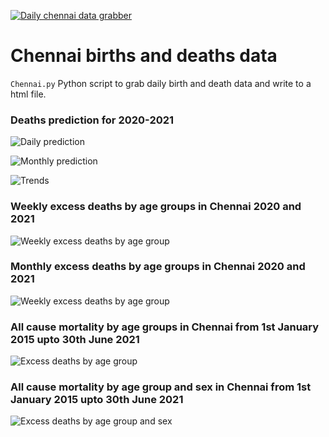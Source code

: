 [![Daily chennai data grabber](https://github.com/elseasama/Indian-cities-births-and-deaths/actions/workflows/chennai-daily-grabber.yml/badge.svg)](https://github.com/elseasama/Indian-cities-births-and-deaths/actions/workflows/chennai-daily-grabber.yml)

# Chennai births and deaths data

```Chennai.py``` Python script to grab daily birth and death data and write to a html file.



### Deaths prediction for 2020-2021

![Daily prediction](/Chennai/img/pred_chn_2020_2021.png)

![Monthly prediction](/Chennai/img/pred_chn_2021_2021_monthly.png)

![Trends](/Chennai/img/comp_2020_2021.png)



### Weekly excess deaths by age groups in Chennai 2020 and 2021

![Weekly excess deaths by age group](/Chennai/img/age_group_excess_weekly_prophet.png)

### Monthly excess deaths by age groups in Chennai 2020 and 2021

![Weekly excess deaths by age group](/Chennai/img/age_group_excess_monthly_prophet.png)


### All cause mortality by age groups in Chennai from 1st January 2015 upto 30th June 2021
![Excess deaths by age group](/Chennai/img/deathsall.png)

### All cause mortality by age group and sex in Chennai from 1st January 2015 upto 30th June 2021
![Excess deaths by age group and sex](/Chennai/img/menvsfem.png)
